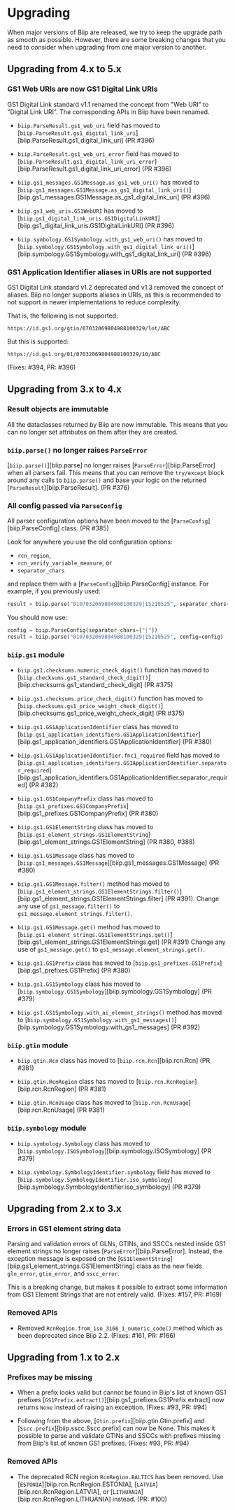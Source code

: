 # Upgrading

When major versions of Biip are released, we try to keep the upgrade path as
smooth as possible. However, there are some breaking changes that you need to
consider when upgrading from one major version to another.

## Upgrading from 4.x to 5.x

### GS1 Web URIs are now GS1 Digital Link URIs

GS1 Digital Link standard v1.1 renamed the concept from "Web URI" to "Digital
Link URI". The corresponding APIs in Biip have been renamed.

- `biip.ParseResult.gs1_web_uri` field has moved to
  [`biip.ParseResult.gs1_digital_link_uri`][biip.ParseResult.gs1_digital_link_uri]
  (PR #396)

- `biip.ParseResult.gs1_web_uri_error` field has moved to
  [`biip.ParseResult.gs1_digital_link_uri_error`][biip.ParseResult.gs1_digital_link_uri_error]
  (PR #396)

- `biip.gs1_messages.GS1Message.as_gs1_web_uri()` has moved to
  [`biip.gs1_messages.GS1Message.as_gs1_digital_link_uri()`][biip.gs1_messages.GS1Message.as_gs1_digital_link_uri]
  (PR #396)

- `biip.gs1_web_uris.GS1WebURI` has moved to
  [`biip.gs1_digital_link_uris.GS1DigitalLinkURI`][biip.gs1_digital_link_uris.GS1DigitalLinkURI]
  (PR #396)

- `biip.symbology.GS1Symbology.with_gs1_web_uri()` has moved to
  [`biip.symbology.GS1Symbology.with_gs1_digital_link_uri()`][biip.symbology.GS1Symbology.with_gs1_digital_link_uri]
  (PR #396)

### GS1 Application Identifier aliases in URIs are not supported

GS1 Digital Link standard v1.2 deprecated and v1.3 removed the concept of
aliases. Biip no longer supports aliases in URIs, as this is recommended to not
support in newer implementations to reduce complexity.

That is, the following is not supported:

```
https://id.gs1.org/gtin/07032069804988100329/lot/ABC
```

But this is supported:

```
https://id.gs1.org/01/07032069804988100329/10/ABC
```

(Fixes: #394, PR: #396)

## Upgrading from 3.x to 4.x

### Result objects are immutable

All the dataclasses returned by Biip are now immutable. This means that you can
no longer set attributes on them after they are created.

### `biip.parse()` no longer raises `ParseError`

[`biip.parse()`][biip.parse] no longer raises [`ParseError`][biip.ParseError]
when all parsers fail. This means that you can remove the `try/except` block
around any calls to `biip.parse()` and base your logic on the returned
[`ParseResult`][biip.ParseResult]. (PR #376)

### All config passed via `ParseConfig`

All parser configuration options have been moved to the
[`ParseConfig`][biip.ParseConfig] class. (PR #385)

Look for anywhere you use the old configuration options:

- `rcn_region`,
- `rcn_verify_variable_measure`, or
- `separator_chars`

and replace them with a [`ParseConfig`][biip.ParseConfig] instance.
For example, if you previously used:

```python
result = biip.parse("0107032069804988100329|15210525", separator_chars=["|"])
```

You should now use:

```python
config = biip.ParseConfig(separator_chars=["|"])
result = biip.parse("0107032069804988100329|15210525", config=config)
```

### `biip.gs1` module

- `biip.gs1.checksums.numeric_check_digit()` function has moved to
  [`biip.checksums.gs1_standard_check_digit()`][biip.checksums.gs1_standard_check_digit]
  (PR #375)

- `biip.gs1.checksums.price_check_digit()` function has moved to
  [`biip.checksums.gs1_price_weight_check_digit()`][biip.checksums.gs1_price_weight_check_digit]
  (PR #375)

- `biip.gs1.GS1ApplicationIdentifier` class has moved to
  [`biip.gs1_application_identifiers.GS1ApplicationIdentifier`][biip.gs1_application_identifiers.GS1ApplicationIdentifier]
  (PR #380)

- `biip.gs1.GS1ApplicationIdentifier.fnc1_required` field has moved to
  [`biip.gs1_application_identifiers.GS1ApplicationIdentifier.separator_required`][biip.gs1_application_identifiers.GS1ApplicationIdentifier.separator_required]
  (PR #382)

- `biip.gs1.GS1CompanyPrefix` class has moved to
  [`biip.gs1_prefixes.GS1CompanyPrefix`][biip.gs1_prefixes.GS1CompanyPrefix]
  (PR #380)

- `biip.gs1.GS1ElementString` class has moved to
  [`biip.gs1_element_strings.GS1ElementString`][biip.gs1_element_strings.GS1ElementString]
  (PR #380, #388)

- `biip.gs1.GS1Message` class has moved to
  [`biip.gs1_messages.GS1Message`][biip.gs1_messages.GS1Message]
  (PR #380)

- `biip.gs1.GS1Message.filter()` method has moved to
  [`biip.gs1_element_strings.GS1ElementStrings.filter()`][biip.gs1_element_strings.GS1ElementStrings.filter]
  (PR #391).
  Change any use of `gs1_message.filter()` to
  `gs1_message.element_strings.filter()`.

- `biip.gs1.GS1Message.get()` method has moved to
  [`biip.gs1_element_strings.GS1ElementStrings.get()`][biip.gs1_element_strings.GS1ElementStrings.get]
  (PR #391)
  Change any use of `gs1_message.get()` to `gs1_message.element_strings.get()`.

- `biip.gs1.GS1Prefix` class has moved to
  [`biip.gs1_prefixes.GS1Prefix`][biip.gs1_prefixes.GS1Prefix]
  (PR #380)

- `biip.gs1.GS1Symbology` class has moved to
  [`biip.symbology.GS1Symbology`][biip.symbology.GS1Symbology]
  (PR #379)

- `biip.gs1.GS1Symbology.with_ai_element_strings()` method has moved to
  [`biip.symbology.GS1Symbology.with_gs1_messages()`][biip.symbology.GS1Symbology.with_gs1_messages]
  (PR #392)

### `biip.gtin` module

- `biip.gtin.Rcn` class has moved to
  [`biip.rcn.Rcn`][biip.rcn.Rcn]
  (PR #381)

- `biip.gtin.RcnRegion` class has moved to
  [`biip.rcn.RcnRegion`][biip.rcn.RcnRegion]
  (PR #381)

- `biip.gtin.RcnUsage` class has moved to
  [`biip.rcn.RcnUsage`][biip.rcn.RcnUsage]
  (PR #381)

### `biip.symbology` module

- `biip.symbology.Symbology` class has moved to
  [`biip.symbology.ISOSymbology`][biip.symbology.ISOSymbology]
  (PR #379)

- `biip.symbology.SymbologyIdentifier.symbology` field has moved to
  [`biip.symbology.SymbologyIdentifier.iso_symbology`][biip.symbology.SymbologyIdentifier.iso_symbology]
  (PR #379)

## Upgrading from 2.x to 3.x

### Errors in GS1 element string data

Parsing and validation errors of GLNs, GTINs, and SSCCs nested inside GS1
element strings no longer raises [`ParseError`][biip.ParseError]. Instead, the
exception message is exposed on the
[`GS1ElementString`][biip.gs1_element_strings.GS1ElementString] class as the new
fields `gln_error`, `gtin_error`, and `sscc_error`.

This is a breaking change, but makes it possible to extract some information
from GS1 Element Strings that are not entirely valid.
(Fixes: #157, PR: #169)

### Removed APIs

- Removed `RcnRegion.from_iso_3166_1_numeric_code()` method which as been
  deprecated since Biip 2.2.
  (Fixes: #161, PR: #166)

## Upgrading from 1.x to 2.x

### Prefixes may be missing

- When a prefix looks valid but cannot be found in Biip's list of known GS1
  prefixes [`GS1Prefix.extract()`][biip.gs1_prefixes.GS1Prefix.extract] now
  returns `None` instead of raising an exception.
  (Fixes: #93, PR: #94)

- Following from the above, [`Gtin.prefix`][biip.gtin.Gtin.prefix] and
  [`Sscc.prefix`][biip.sscc.Sscc.prefix] can now be None. This makes it possible
  to parse and validate GTINs and SSCCs with prefixes missing from Biip's list
  of known GS1 prefixes. (Fixes: #93, PR: #94)

### Removed APIs

- The deprecated RCN region `RcnRegion.BALTICS` has been removed. Use
  [`ESTONIA`][biip.rcn.RcnRegion.ESTONIA],
  [`LATVIA`][biip.rcn.RcnRegion.LATVIA], or
  [`LITHUANIA`][biip.rcn.RcnRegion.LITHUANIA] instead. (PR: #100)
